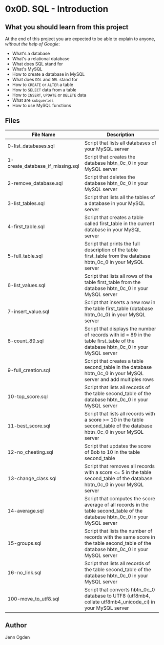 # 0x0D. SQL - Introduction
## What you should learn from this project
At the end of this project you are expected to be able to explain to anyone, *without the help of Google*:
* What's a database
* What's a relational database
* What does SQL stand for
* What's MySQL
* How to create a database in MySQL
* What does `DDL` and `DML` stand for
* How to `CREATE` or `ALTER` a table
* How to `SELECT` data from a table
* How to `INSERT`, `UPDATE` or `DELETE` data
* What are `subqueries`
* How to use MySQL functions

## Files
| File Name | Description |
| --------- | ----------- |
| 0-list_databases.sql | Script that lists all databases of your MySQL server |
| 1-create_database_if_missing.sql | Script that creates the database hbtn_0c_0 in your MySQL server |
| 2-remove_database.sql | Script that deletes the database hbtn_0c_0 in your MySQL server |
| 3-list_tables.sql | Script that lists all the tables of a database in your MySQL server |
| 4-first_table.sql | Script that creates a table called first_table in the current database in your MySQL server |
| 5-full_table.sql | Script that prints the full description of the table first_table from the database hbtn_0c_0 in your MySQL server |
| 6-list_values.sql | Script that lists all rows of the table first_table from the database hbtn_0c_0 in your MySQL server |
| 7-insert_value.sql | Script that inserts a new row in the table first_table (database hbtn_0c_0) in your MySQL server |
| 8-count_89.sql | Script that displays the number of records with id = 89 in the table first_table of the database hbtn_0c_0 in your MySQL server |
| 9-full_creation.sql | Script that creates a table second_table in the database hbtn_0c_0 in your MySQL server and add multiples rows |
| 10-top_score.sql | Script that lists all records of the table second_table of the database hbtn_0c_0 in your MySQL server |
| 11-best_score.sql | Script that lists all records with a score >= 10 in the table second_table of the database hbtn_0c_0 in your MySQL server |
| 12-no_cheating.sql | Script that updates the score of Bob to 10 in the table second_table |
| 13-change_class.sql | Script that removes all records with a score <= 5 in the table second_table of the database hbtn_0c_0 in your MySQL server |
| 14-average.sql | Script that computes the score average of all records in the table second_table of the database hbtn_0c_0 in your MySQL server |
| 15-groups.sql | Script that lists the number of records with the same score in the table second_table of the database hbtn_0c_0 in your MySQL server |
| 16-no_link.sql | Script that lists all records of the table second_table of the database hbtn_0c_0 in your MySQL server |
| 100-move_to_utf8.sql | Script that converts hbtn_0c_0 database to UTF8 (utf8mb4, collate utf8mb4_unicode_ci) in your MySQL server |

## Author
Jenn Ogden
